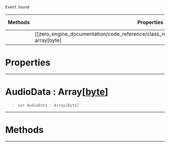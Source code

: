  `Event` `Sound`



|Methods|Properties|Base Classes|Derived Classes|
|---|---|---|---|
| |[[zero_engine_documentation/code_reference/class_reference/audiobytedataevent/#audiodata-array[byte] | AudioData]]|[event](https://github.com/zeroengineteam/ZeroDocs/code_reference/class_reference/event.markdown)| |


 #  Properties


---  
 #  AudioData : Array[[byte](https://github.com/zeroengineteam/ZeroDocs/code_reference/zilch_base_types/byte.markdown)]

> 
> ``` lang=cpp, name=Zilch
> var AudioData : Array[Byte]


---  
 #  Methods


---  
 

 